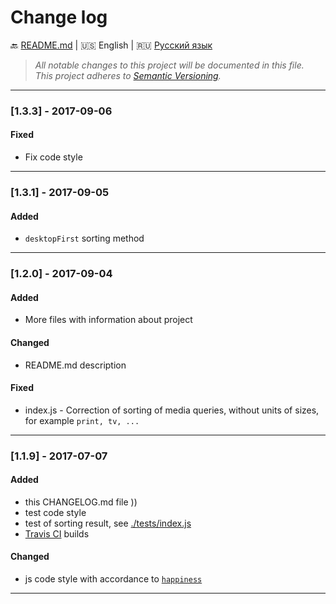 # Change log

:back: [README.md](./README.md) 
|
:us: English
|
:ru: [Русский язык](./CHANGELOG-RU.md)

> _All notable changes to this project will be documented in this file._  
> _This project adheres to [Semantic Versioning](http://semver.org/)._

---

### [1.3.3] - 2017-09-06

#### Fixed

- Fix code style

---

### [1.3.1] - 2017-09-05

#### Added

- `desktopFirst` sorting method

---

### [1.2.0] - 2017-09-04

#### Added

- More files with information about project

#### Changed

- README.md description

#### Fixed

- index.js - Correction of sorting of media queries, without units of sizes, for example `print, tv, ...`

---

### [1.1.9] - 2017-07-07

#### Added

- this CHANGELOG.md file ))
- test code style
- test of sorting result, see [./tests/index.js](./tests/index.js)
- [Travis CI](https://travis-ci.org/dutchenkoOleg/gulp-not-supported-file) builds

#### Changed

- js code style with accordance to [`happiness`]((https://github.com/JedWatson/happiness))

---
